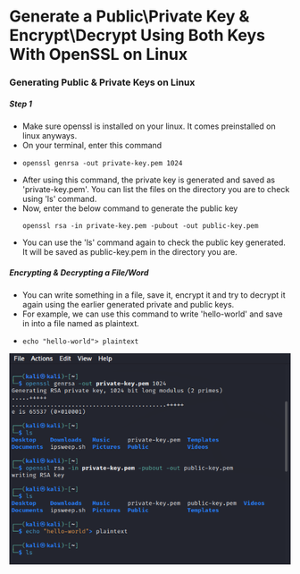 # Generate a Public\Private Key & Encrypt\Decrypt Using Both Keys With OpenSSL on Linux

### Generating Public & Private Keys on Linux
##### Step 1
- Make sure openssl is installed on your linux. It comes preinstalled on linux anyways.
- On your terminal, enter this command
- 
  ```
  openssl genrsa -out private-key.pem 1024
  ```
- After using this command, the private key is generated and saved as 'private-key.pem'. You can list the files on the directory you are to check using 'ls' command.
- Now, enter the below command to generate the public key
  ```
  openssl rsa -in private-key.pem -pubout -out public-key.pem
  ```
- You can use the 'ls' command again to check the public key generated. It will be saved as public-key.pem in the directory you are.

##### Encrypting & Decrypting a File/Word
- You can write something in a file, save it, encrypt it and try to decrypt it again using the earlier generated private and public keys.
- For example, we can use this command to write 'hello-world' and save in into a file named as plaintext.
- 
  ```
  echo "hello-world"> plaintext
  ```

![UI Image](https://github.com/FacelessHacker/Generate-a-Public-Private-Key/blob/main/1.png)
